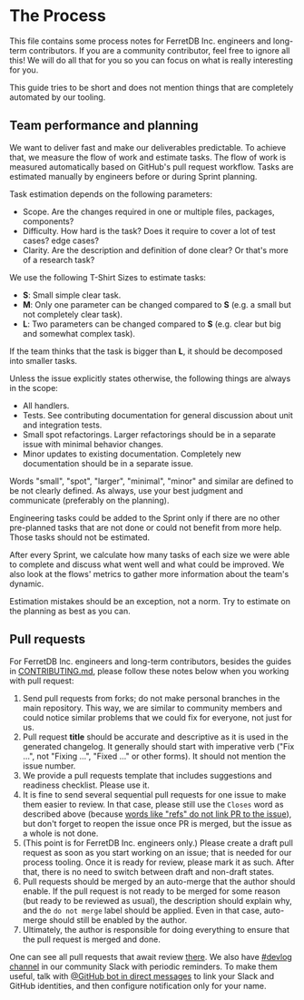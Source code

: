# The Process

This file contains some process notes for FerretDB Inc. engineers and long-term contributors.
If you are a community contributor, feel free to ignore all this!
We will do all that for you so you can focus on what is really interesting for you.

This guide tries to be short and does not mention things that are completely automated by our tooling.

## Team performance and planning

We want to deliver fast and make our deliverables predictable.
To achieve that, we measure the flow of work and estimate tasks.
The flow of work is measured automatically based on GitHub's pull request workflow.
Tasks are estimated manually by engineers before or during Sprint planning.

Task estimation depends on the following parameters:

* Scope.
  Are the changes required in one or multiple files, packages, components?
* Difficulty.
  How hard is the task?
  Does it require to cover a lot of test cases?
  edge cases?
* Clarity.
  Are the description and definition of done clear?
  Or that's more of a research task?

We use the following T-Shirt Sizes to estimate tasks:

* **S**: Small simple clear task.
* **M**: Only one parameter can be changed compared to **S** (e.g. a small but not completely clear task).
* **L**: Two parameters can be changed compared to **S** (e.g. clear but big and somewhat complex task).

If the team thinks that the task is bigger than **L**, it should be decomposed into smaller tasks.

Unless the issue explicitly states otherwise, the following things are always in the scope:

* All handlers.
* Tests.
  See contributing documentation for general discussion about unit and integration tests.
* Small spot refactorings.
  Larger refactorings should be in a separate issue with minimal behavior changes.
* Minor updates to existing documentation.
  Completely new documentation should be in a separate issue.

Words "small", "spot", "larger", "minimal", "minor" and similar are defined to be not clearly defined.
As always, use your best judgment and communicate (preferably on the planning).

Engineering tasks could be added to the Sprint only if there are no other pre-planned tasks that are not done
or could not benefit from more help.
Those tasks should not be estimated.

After every Sprint, we calculate how many tasks of each size we were able to complete
and discuss what went well and what could be improved.
We also look at the flows' metrics to gather more information about the team's dynamic.

Estimation mistakes should be an exception, not a norm.
Try to estimate on the planning as best as you can.

## Pull requests

For FerretDB Inc. engineers and long-term contributors, besides the guides in [CONTRIBUTING.md](../CONTRIBUTING.md), please follow these notes below when you working with pull request:

1. Send pull requests from forks; do not make personal branches in the main repository.
   This way, we are similar to community members and could notice similar problems that we could fix for everyone,
   not just for us.
2. Pull request **title** should be accurate and descriptive as it is used in the generated changelog.
   It generally should start with imperative verb ("Fix …", not "Fixing …", "Fixed …" or other forms).
   It should not mention the issue number.
3. We provide a pull requests template that includes suggestions and readiness checklist.
   Please use it.
4. It is fine to send several sequential pull requests for one issue to make them easier to review.
   In that case, please still use the `Closes` word as described above
   (because [words like "refs" do not link PR to the issue](https://docs.github.com/en/issues/tracking-your-work-with-issues/linking-a-pull-request-to-an-issue#linking-a-pull-request-to-an-issue-using-a-keyword)),
   but don't forget to reopen the issue once PR is merged,
   but the issue as a whole is not done.
5. (This point is for FerretDB Inc. engineers only.)
   Please create a draft pull request as soon as you start working on an issue; that is needed for our process tooling.
   Once it is ready for review, please mark it as such.
   After that, there is no need to switch between draft and non-draft states.
6. Pull requests should be merged by an auto-merge that the author should enable.
   If the pull request is not ready to be merged for some reason (but ready to be reviewed as usual),
   the description should explain why, and the `do not merge` label should be applied.
   Even in that case, auto-merge should still be enabled by the author.
7. Ultimately, the author is responsible for doing everything to ensure that the pull request is merged and done.

One can see all pull requests that await review [there](https://github.com/pulls/review-requested?q=user%3AFerretDB+is%3Aopen).
We also have [#devlog channel](https://ferretdb.slack.com/archives/C02P0MR7VJS)
in our community Slack with periodic reminders.
To make them useful,
talk with [@GitHub bot in direct messages](https://ferretdb.slack.com/archives/D02P4EJPFGV)
to link your Slack and GitHub identities,
and then configure notification only for your name.
